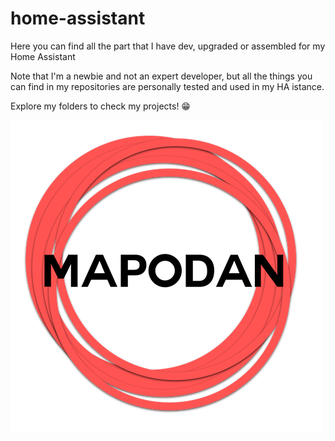 # home-assistant
Here you can find all the part that I have dev, upgraded or assembled for my Home Assistant

Note that I'm a newbie and not an expert developer, but all the things you can find in my repositories are personally tested and used in my HA istance.

Explore my folders to check my projects! 😁

![example][1]

[1]: mapodanlogo.png
